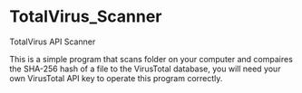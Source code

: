 # TotalVirus_Scanner
TotalVirus API Scanner

This is a simple program that scans folder on your computer and compaires the SHA-256 hash of a file to the VirusTotal database, you will need your own VirusTotal API key to operate this program correctly. 
